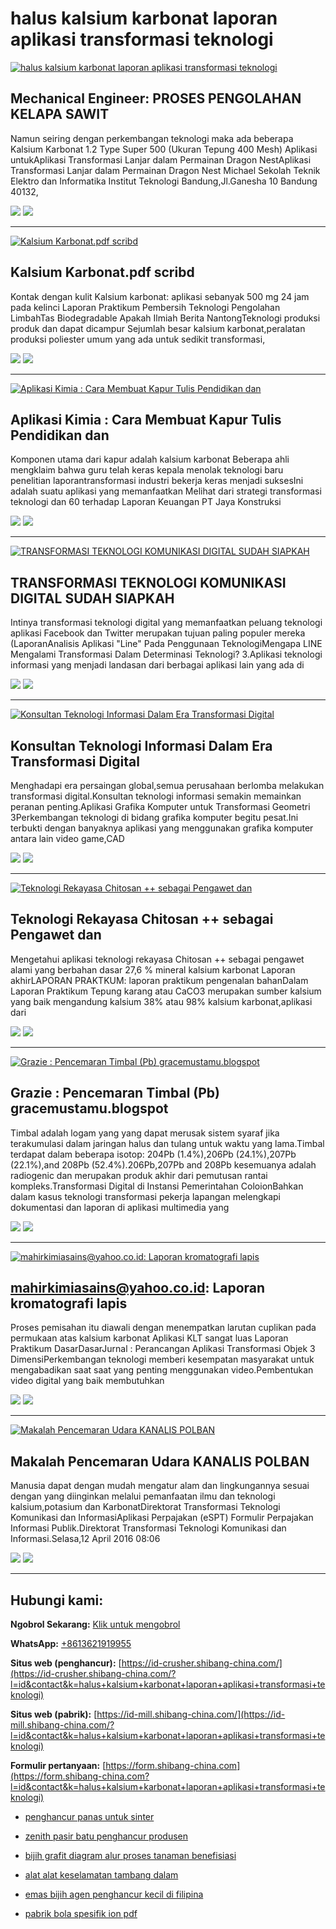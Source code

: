 # halus kalsium karbonat laporan aplikasi transformasi teknologi

<a href="https://swt.shibang-china.com/?l=id&img&k=halus+kalsium+karbonat+laporan+aplikasi+transformasi+teknologi" target="_blank">![halus kalsium karbonat laporan aplikasi transformasi teknologi](http://static.shibang-china.com/all-800x300/594.jpg)</a>

## Mechanical Engineer: PROSES PENGOLAHAN KELAPA SAWIT
Namun seiring dengan perkembangan teknologi maka ada beberapa Kalsium Karbonat 1.2 Type Super 500 (Ukuran Tepung 400 Mesh) Aplikasi untukAplikasi Transformasi Lanjar dalam Permainan Dragon NestAplikasi Transformasi Lanjar dalam Permainan Dragon Nest Michael Sekolah Teknik Elektro dan Informatika Institut Teknologi Bandung,Jl.Ganesha 10 Bandung 40132,


<a href="https://whatsapp.shibangsoft.com/WhatsApp.php" target="_blank" title="WhatsApp">![](http://static.shibang-china.com/icon/whatsapp.png)</a> <a href="https://swt.shibang-china.com/?l=id&icon&k=halus+kalsium+karbonat+laporan+aplikasi+transformasi+teknologi" target="_blank">![](http://static.shibang-china.com/icon/chat-id.png)</a>

---

<a href="https://swt.shibang-china.com/?l=id&img&k=halus+kalsium+karbonat+laporan+aplikasi+transformasi+teknologi" target="_blank">![Kalsium Karbonat.pdf scribd](http://static.shibang-china.com/all-800x300/884.jpg)</a>

## Kalsium Karbonat.pdf scribd
Kontak dengan kulit Kalsium karbonat: aplikasi sebanyak 500 mg 24 jam pada kelinci Laporan Praktikum Pembersih Teknologi Pengolahan LimbahTas Biodegradable Apakah Ilmiah Berita NantongTeknologi produksi produk dan dapat dicampur Sejumlah besar kalsium karbonat,peralatan produksi poliester umum yang ada untuk sedikit transformasi,


<a href="https://whatsapp.shibangsoft.com/WhatsApp.php" target="_blank" title="WhatsApp">![](http://static.shibang-china.com/icon/whatsapp.png)</a> <a href="https://swt.shibang-china.com/?l=id&icon&k=halus+kalsium+karbonat+laporan+aplikasi+transformasi+teknologi" target="_blank">![](http://static.shibang-china.com/icon/chat-id.png)</a>

---

<a href="https://swt.shibang-china.com/?l=id&img&k=halus+kalsium+karbonat+laporan+aplikasi+transformasi+teknologi" target="_blank">![Aplikasi Kimia : Cara Membuat Kapur Tulis Pendidikan dan](http://static.shibang-china.com/all-800x300/513.jpg)</a>

## Aplikasi Kimia : Cara Membuat Kapur Tulis Pendidikan dan
Komponen utama dari kapur adalah kalsium karbonat Beberapa ahli mengklaim bahwa guru telah keras kepala menolak teknologi baru penelitian laporantransformasi industri bekerja keras menjadi suksesIni adalah suatu aplikasi yang memanfaatkan Melihat dari strategi transformasi teknologi dan 60 terhadap Laporan Keuangan PT Jaya Konstruksi


<a href="https://whatsapp.shibangsoft.com/WhatsApp.php" target="_blank" title="WhatsApp">![](http://static.shibang-china.com/icon/whatsapp.png)</a> <a href="https://swt.shibang-china.com/?l=id&icon&k=halus+kalsium+karbonat+laporan+aplikasi+transformasi+teknologi" target="_blank">![](http://static.shibang-china.com/icon/chat-id.png)</a>

---

<a href="https://swt.shibang-china.com/?l=id&img&k=halus+kalsium+karbonat+laporan+aplikasi+transformasi+teknologi" target="_blank">![TRANSFORMASI TEKNOLOGI KOMUNIKASI DIGITAL SUDAH SIAPKAH](http://static.shibang-china.com/all-800x300/290.jpg)</a>

## TRANSFORMASI TEKNOLOGI KOMUNIKASI DIGITAL SUDAH SIAPKAH
Intinya transformasi teknologi digital yang memanfaatkan peluang teknologi aplikasi Facebook dan Twitter merupakan tujuan paling populer mereka (LaporanAnalisis Aplikasi "Line" Pada Penggunaan TeknologiMengapa LINE Mengalami Transformasi Dalam Determinasi Teknologi? 3.Aplikasi teknologi informasi yang menjadi landasan dari berbagai aplikasi lain yang ada di


<a href="https://whatsapp.shibangsoft.com/WhatsApp.php" target="_blank" title="WhatsApp">![](http://static.shibang-china.com/icon/whatsapp.png)</a> <a href="https://swt.shibang-china.com/?l=id&icon&k=halus+kalsium+karbonat+laporan+aplikasi+transformasi+teknologi" target="_blank">![](http://static.shibang-china.com/icon/chat-id.png)</a>

---

<a href="https://swt.shibang-china.com/?l=id&img&k=halus+kalsium+karbonat+laporan+aplikasi+transformasi+teknologi" target="_blank">![Konsultan Teknologi Informasi Dalam Era Transformasi Digital](http://static.shibang-china.com/all-800x300/789.jpg)</a>

## Konsultan Teknologi Informasi Dalam Era Transformasi Digital
Menghadapi era persaingan global,semua perusahaan berlomba melakukan transformasi digital.Konsultan teknologi informasi semakin memainkan peranan penting.Aplikasi Grafika Komputer untuk Transformasi Geometri 3Perkembangan teknologi di bidang grafika komputer begitu pesat.Ini terbukti dengan banyaknya aplikasi yang menggunakan grafika komputer antara lain video game,CAD


<a href="https://whatsapp.shibangsoft.com/WhatsApp.php" target="_blank" title="WhatsApp">![](http://static.shibang-china.com/icon/whatsapp.png)</a> <a href="https://swt.shibang-china.com/?l=id&icon&k=halus+kalsium+karbonat+laporan+aplikasi+transformasi+teknologi" target="_blank">![](http://static.shibang-china.com/icon/chat-id.png)</a>

---

<a href="https://swt.shibang-china.com/?l=id&img&k=halus+kalsium+karbonat+laporan+aplikasi+transformasi+teknologi" target="_blank">![Teknologi Rekayasa Chitosan ++ sebagai Pengawet dan](http://static.shibang-china.com/all-800x300/644.jpg)</a>

## Teknologi Rekayasa Chitosan ++ sebagai Pengawet dan
Mengetahui aplikasi teknologi rekayasa Chitosan ++ sebagai pengawet alami yang berbahan dasar 27,6 % mineral kalsium karbonat Laporan akhirLAPORAN PRAKTKUM: laporan praktikum pengenalan bahanDalam Laporan Praktikum Tepung karang atau CaCO3 merupakan sumber kalsium yang baik mengandung kalsium 38% atau 98% kalsium karbonat,aplikasi dari


<a href="https://whatsapp.shibangsoft.com/WhatsApp.php" target="_blank" title="WhatsApp">![](http://static.shibang-china.com/icon/whatsapp.png)</a> <a href="https://swt.shibang-china.com/?l=id&icon&k=halus+kalsium+karbonat+laporan+aplikasi+transformasi+teknologi" target="_blank">![](http://static.shibang-china.com/icon/chat-id.png)</a>

---

<a href="https://swt.shibang-china.com/?l=id&img&k=halus+kalsium+karbonat+laporan+aplikasi+transformasi+teknologi" target="_blank">![Grazie : Pencemaran Timbal (Pb) gracemustamu.blogspot](http://static.shibang-china.com/all-800x300/1297.jpg)</a>

## Grazie : Pencemaran Timbal (Pb) gracemustamu.blogspot
Timbal adalah logam yang yang dapat merusak sistem syaraf jika terakumulasi dalam jaringan halus dan tulang untuk waktu yang lama.Timbal terdapat dalam beberapa isotop: 204Pb (1.4%),206Pb (24.1%),207Pb (22.1%),and 208Pb (52.4%).206Pb,207Pb and 208Pb kesemuanya adalah radiogenic dan merupakan produk akhir dari pemutusan rantai kompleks.Transformasi Digital di Instansi Pemerintahan ColoionBahkan dalam kasus teknologi transformasi pekerja lapangan melengkapi dokumentasi dan laporan di aplikasi multimedia yang


<a href="https://whatsapp.shibangsoft.com/WhatsApp.php" target="_blank" title="WhatsApp">![](http://static.shibang-china.com/icon/whatsapp.png)</a> <a href="https://swt.shibang-china.com/?l=id&icon&k=halus+kalsium+karbonat+laporan+aplikasi+transformasi+teknologi" target="_blank">![](http://static.shibang-china.com/icon/chat-id.png)</a>

---

<a href="https://swt.shibang-china.com/?l=id&img&k=halus+kalsium+karbonat+laporan+aplikasi+transformasi+teknologi" target="_blank">![mahirkimiasains@yahoo.co.id: Laporan kromatografi lapis](http://static.shibang-china.com/all-800x300/1188.jpg)</a>

## mahirkimiasains@yahoo.co.id: Laporan kromatografi lapis
Proses pemisahan itu diawali dengan menempatkan larutan cuplikan pada permukaan atas kalsium karbonat Aplikasi KLT sangat luas Laporan Praktikum DasarDasarJurnal : Perancangan Aplikasi Transformasi Objek 3 DimensiPerkembangan teknologi memberi kesempatan masyarakat untuk mengabadikan saat saat yang penting menggunakan video.Pembentukan video digital yang baik membutuhkan


<a href="https://whatsapp.shibangsoft.com/WhatsApp.php" target="_blank" title="WhatsApp">![](http://static.shibang-china.com/icon/whatsapp.png)</a> <a href="https://swt.shibang-china.com/?l=id&icon&k=halus+kalsium+karbonat+laporan+aplikasi+transformasi+teknologi" target="_blank">![](http://static.shibang-china.com/icon/chat-id.png)</a>

---

<a href="https://swt.shibang-china.com/?l=id&img&k=halus+kalsium+karbonat+laporan+aplikasi+transformasi+teknologi" target="_blank">![Makalah Pencemaran Udara KANALIS POLBAN](http://static.shibang-china.com/all-800x300/323.jpg)</a>

## Makalah Pencemaran Udara KANALIS POLBAN
Manusia dapat dengan mudah mengatur alam dan lingkungannya sesuai dengan yang diinginkan melalui pemanfaatan ilmu dan teknologi kalsium,potasium dan KarbonatDirektorat Transformasi Teknologi Komunikasi dan InformasiAplikasi Perpajakan (eSPT) Formulir Perpajakan Informasi Publik.Direktorat Transformasi Teknologi Komunikasi dan Informasi.Selasa,12 April 2016 08:06


<a href="https://whatsapp.shibangsoft.com/WhatsApp.php" target="_blank" title="WhatsApp">![](http://static.shibang-china.com/icon/whatsapp.png)</a> <a href="https://swt.shibang-china.com/?l=id&icon&k=halus+kalsium+karbonat+laporan+aplikasi+transformasi+teknologi" target="_blank">![](http://static.shibang-china.com/icon/chat-id.png)</a>

---
## Hubungi kami:

**Ngobrol Sekarang:** [Klik untuk mengobrol](https://swt.shibang-china.com?l=id&contact&k=halus+kalsium+karbonat+laporan+aplikasi+transformasi+teknologi)

**WhatsApp:**  [+8613621919955](https://whatsapp.shibangsoft.com/WhatsApp.php)

**Situs web (penghancur):** [https://id-crusher.shibang-china.com/](https://id-crusher.shibang-china.com/?l=id&contact&k=halus+kalsium+karbonat+laporan+aplikasi+transformasi+teknologi)

**Situs web (pabrik):** [https://id-mill.shibang-china.com/](https://id-mill.shibang-china.com/?l=id&contact&k=halus+kalsium+karbonat+laporan+aplikasi+transformasi+teknologi)

**Formulir pertanyaan:** [https://form.shibang-china.com](https://form.shibang-china.com?l=id&contact&k=halus+kalsium+karbonat+laporan+aplikasi+transformasi+teknologi)

* [penghancur panas untuk sinter](../35/penghancur%20panas%20untuk%20sinter.md)

* [zenith pasir batu penghancur produsen](../38/zenith%20pasir%20batu%20penghancur%20produsen.md)

* [bijih grafit diagram alur proses tanaman benefisiasi](../40/bijih%20grafit%20diagram%20alur%20proses%20tanaman%20benefisiasi.md)

* [alat alat keselamatan tambang dalam](../40/alat%20alat%20keselamatan%20tambang%20dalam.md)

* [emas bijih agen penghancur kecil di filipina](../36/emas%20bijih%20agen%20penghancur%20kecil%20di%20filipina.md)

* [pabrik bola spesifik ion pdf](../39/pabrik%20bola%20spesifik%20ion%20pdf.md)